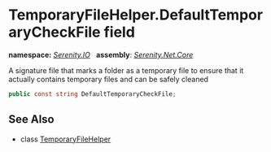 # TemporaryFileHelper.DefaultTemporaryCheckFile field
**namespace:** *[Serenity.IO](../../README.md#serenity.io-namespace)*   **assembly**: *[Serenity.Net.Core](../../README.md)*

A signature file that marks a folder as a temporary file to ensure that it actually contains temporary files and can be safely cleaned

```csharp
public const string DefaultTemporaryCheckFile;
```

## See Also

* class [TemporaryFileHelper](../TemporaryFileHelper.md)